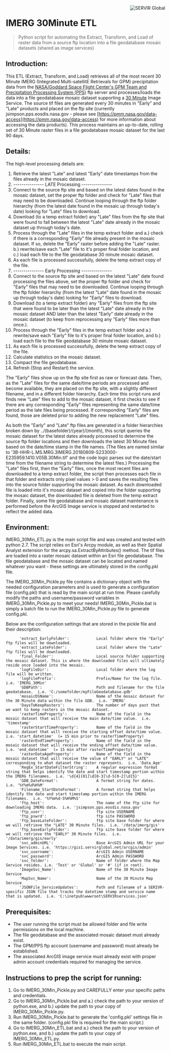 <a href="https://www.servirglobal.net//">
    <img src="https://www.servirglobal.net/Portals/0/Images/Servir-logo.png" alt="SERVIR Global"
         title="SERVIR Global" align="right" />
</a>


IMERG 30Minute ETL
=======================
> Python script for automating the Extract, Transform, and Load of raster data from a source ftp location into a file geodatabase mosaic datasets (shared as image services)

## Introduction:
This ETL (Extract, Transform, and Load) retrieves all of the most recent 30 Minute IMERG (Integrated Multi-satellitE Retrievals for GPM) precipitation data from the [NASA/Goddard Space Flight Center's GPM Team and Precipitation Processing System (PPS)](http://pmm.nasa.gov/GPM) ftp server and processes/loads the data into a file geodatabase mosaic dataset supporting a [30 Minute](https://gis1.servirglobal.net/arcgis/rest/services/Test/IMERG_30Min_ImgSvc/ImageServer) Image Service.  The source tif files are generated every 30 minutes in "Early" and "Late" products and placed on the ftp site (currently jsimpson.pps.eosdis.nasa.gov - please see [https://pmm.nasa.gov/data-access](https://pmm.nasa.gov/data-access) for more information about accessing the data products).  This process maintains an up-to-date, rolling set of 30 Minute raster files in a file geodatabase mosaic dataset for the last 90 days.

## Details: 
The high-level processing details are:
1. Retrieve the latest "Late" and latest "Early" date timestamps from the files already in the mosaic dataset.
2. --------------- LATE Processing ---------------
3. Connect to the source ftp site and based on the latest dates found in the mosaic dataset, set the proper ftp folder and check for "Late" files that may need to be downloaded. Continue looping through the ftp folder hierarchy (from the latest date found in the mosaic up through today's date) looking for "Late" files to download.
3. Download (to a temp extract folder) any "Late" files from the ftp site that were found to fall between the latest "Late" date already in the mosaic dataset up through today's date.
4. Process through the "Late" files in the temp extract folder and a.) check if there is a corresponding "Early" file already present in the mosaic dataset. If so, delete the "Early" raster before adding the "Late" raster. b.) rewrite/save each "Late" file to it's proper final folder location, and c.) load each file to the file geodatabase 30 minute mosaic dataset.
5. As each file is processed successfully, delete the temp extract copy of the file.
6. --------------- Early Processing ---------------
7. Connect to the source ftp site and based on the latest "Late" date found processing the files above, set the proper ftp folder and check for "Early" files that may need to be downloaded. Continue looping through the ftp folder hierarchy (from the latest "Late" date found in the mosaic up through today's date) looking for "Early" files to download.
8. Download (to a temp extract folder) any "Early" files from the ftp site that were found to be later than the latest "Late" date already in the mosaic dataset AND later than the latest "Early" date already in the mosaic dataset (to keep from reprocessing any "Early" files more than once.).
9. Process through the "Early" files in the temp extract folder and a.) rewrite/save each "Early" file to it's proper final folder location, and b.) load each file to the file geodatabase 30 minute mosaic dataset.
10. As each file is processed successfully, delete the temp extract copy of the file.
11. Calculate statistics on the mosaic dataset.
12. Compact the file geodatabase.
13. Refresh (Stop and Restart) the service.

The "Early" files show up on the ftp site first as raw or forecast data.  Then, as the "Late" files for the same date/time periods are processed and become available, they are placed on the ftp site, with a slightly different filename, and in a different folder hierarchy.  Each time this script runs and finds new "Late" files to add to the mosaic dataset, it first checks to see if there are any corresponding "Early" files representing the same date/time period as the late files being processed.  If corresponding "Early" files are found, those are deleted prior to adding the new replacement "Late" files.

As both the "Early" and "Late" ftp files are generated in a folder hierarchies broken down by ../(basefolder)/(year)/(month), this script queries the mosaic dataset for the latest dates already processed to determine the source ftp folder locations and then downloads the latest 30 Minute files based on the date/time stamp in the file names.  (The files are named similar to '3B-HHR-L.MS.MRG.3IMERG.20180809-S233000-E235959.1410.V05B.30Min.tif' and the code logic parses out the date/start time from the filename string to determine the latest files.)  Processing the "Late" files first, then the "Early" files, once the most recent files are downloaded to a temp extract folder, the script then processes each file in that folder and extracts only pixel values > 0 and saves the resulting files into the source folder supporting the mosaic dataset. As each downloaded file is loaded into it's mosaic dataset and copied into the folder supporting the mosaic dataset, the downloaded file is deleted from the temp extract folder.  Finally, some file geodatabase and mosaic dataset maintenance is performed before the ArcGIS Image service is stopped and restarted to reflect the added data.

## Environment:
IMERG_30Min_ETL.py is the main script file and was created and tested with python 2.7. The script relies on Esri's Arcpy module, as well as their Spatial Analyst extension for the arcpy.sa.ExtractByAttributes() method.  The tif files are loaded into a raster mosaic dataset within an Esri file geodatabase.  The file geodatabase and the mosaic dataset can be located and named whatever you want - these settings are ultimately stored in the config.pkl file.

The IMERG_30Min_Pickle.py file contains a dictionary object with the needed configuration parameters and is used to generate a configuration file (config.pkl) that is read by the main script at run time.  Please carefully modify the paths and username/password variables in IMERG_30Min_Pickle.py to meet your needs!  IMERG_30Min_Pickle.bat is simply a batch file to run the IMERG_30Min_Pickle.py file to generate config.pkl.

Below are the configuration settings that are stored in the pickle file and their description:
```
      'extract_EarlyFolder':            Local folder where the "Early" ftp files will be downloaded.
      'extract_LateFolder':             Local folder where the "Late" ftp files will be downloaded.
      'final_Folder':                   Local source folder supporting the mosaic dataset. This is where the downloaded files will ultimately reside once loaded into the mosaic.
      'logFileDir':                     Local folder where the log file will be written.
      'logFilePrefix':                  Prefix/Name for the log file.  i.e. 'IMERG_30Min'
      'GDBPath':                        Path and filename for the file geodatabase.  i.e. 'C:/somefolder/myFileGeodatabase.gdb'
      'mosaicDSName':                   Name of the mosaic dataset for the 30 Minute data within the file GDB.  i.e. 'IMERG'
      'DaysToKeepRasters':              The number of days past that we want to keep rasters in the mosaic dataset.
      'rasterTimeProperty':             Name of the field in the mosaic dataset that will receive the main date/time value.  i.e. 'timestamp'
      'rasterStartTimeProperty':        Name of the field in the mosaic dataset that will receive the starting offset date/time value.  i.e. 'start_datetime'  (= 15 min prior to rasterTimeProperty)
      'rasterEndTimeProperty':          Name of the field in the mosaic dataset that will receive the ending offset date/time value.  i.e. 'end_datetime'  (= 15 min after rasterTimeProperty)
      'rasterDataAgeProperty':          Name of the field in the mosaic dataset that will receive the value of "EARLY" or "LATE" corresponding to what dataset the raster represents.  i.e. 'Data_Age'
      'RegEx_StartDateFilterString':    A regular expression format string that helps identify the date and start timestamp portion within the IMERG filenames.  i.e. '\d{4}[01]\d[0-3]\d-S[0-2]\d{5}'
      'GDB_DateFormat':                 A format string for dates.  i.e. '%Y%m%d%H%M'
      'Filename_StartDateFormat':       A format string that helps identify the date and start timestamp portion within the IMERG filenames.  i.e. '%Y%m%d-S%H%M%S'
      'ftp_host':                       The name of the ftp site for downloading IMERG data.  i.e. 'jsimpson.pps.eosdis.nasa.gov'
      'ftp_user':                       ftp site USERNAME
      'ftp_pswrd':                      ftp site PASSWORD
      'ftp_baseLateFolder':             ftp site base folder for where we will retrieve the "LATE" 30 Minute files.  i.e. '/data/imerg/gis'
      'ftp_baseEarlyFolder':            ftp site base folder for where we will retrieve the "EARLY" 30 Minute files.  i.e. '/data/imerg/gis/early'
      'svc_adminURL':                   Base ArcGIS Admin URL for your Image Services. i.e. 'https://gis1.servirglobal.net/arcgis/admin'
      'svc_username':                   ArcGIS Admin USERNAME
      'svc_password':                   ArcGIS Admin PASSWORD
      'svc_folder':                     Name of folder where the Map Service resides. i.e. 'Test' or 'Global' or '#' (if in root).
      'ImageSvc_Name':                  Name of the 30 Minute Image Service
      'MapSvc_Name':                    Name of the 30 Minute Map Service
      'JSONFile_ServiceUpdates':        Path and filename of a SERIVR-specific JSON file that tracks the datetime stamp and service name that is updated.  i.e. 'C:\inetpub\wwwroot\SERVIRservices.json'
```

## Prerequisites:
 * The user running the script must be allowed folder and file write permissions on the local machine.
 * The file geodatabase and the associated mosaic dataset must already exist.
 * The GPM/PPS ftp account (username and password) must already be established.
 * The associated ArcGIS image service must already exist with proper admin account credentials required for managing the service.

## Instructions to prep the script for running:
1.	Go to IMERG_30Min_Pickle.py and CAREFULLY enter your specific paths and credentials.
2.  Go to IMERG_30Min_Pickle.bat and a.) check the path to your version of python.exe, and b.) update the path to your copy of IMERG_30Min_Pickle.py.
3.  Run IMERG_30Min_Pickle.bat to generate the 'config.pkl' settings file in the same folder.  (config.pkl file is required for the main script.)
4.	Go to IMERG_30Min_ETL.bat and a.) check the path to your version of python.exe, and b.) update the path to your copy of IMERG_30Min_ETL.py.
5.  Run IMERG_30Min_ETL.bat to execute the main script.

